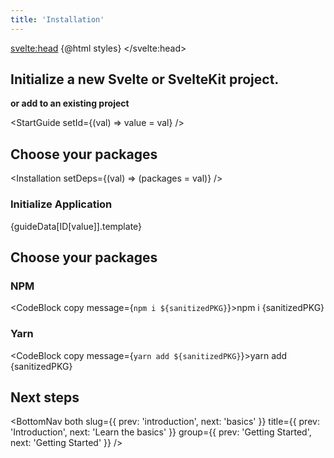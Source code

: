 ```yaml
---
title: 'Installation'
---
```


<script>
	import { CodeBlock, MinorHeading, NextSteps, Installation, StartGuide, BottomNav } from 'components'
	import { STARTGUIDE_DATA as guideData, ID } from '../components/mainpages/GettingStarted/Guides/data'

    const styles = `<style id='svelteui-inject-body' type='text/css'>.article>*:nth-child(3){margin-top:1rem!important;}<\/style>`;
    
	let packages = ["@svelteuidev/core", "@svelteuidev/composables"];
    let value = 'kit'
	$: sanitizedPKG = packages || ["@svelteuidev/core", "@svelteuidev/composables"].join(' ')
</script>

<svelte:head>
{@html styles}
</svelte:head>

<MinorHeading />

## Initialize a new Svelte or SvelteKit project.
**or add to an existing project**

<StartGuide setId={(val) => value = val} />

## Choose your packages

<Installation setDeps={(val) => (packages = val)} />

### Initialize Application

<CodeBlock copy message={guideData[ID[value]].template}>
	{guideData[ID[value]].template}
</CodeBlock>

## Choose your packages

### NPM

<CodeBlock copy message={`npm i ${sanitizedPKG}`}>npm i {sanitizedPKG}</CodeBlock>

### Yarn

<CodeBlock copy message={`yarn add ${sanitizedPKG}`}>yarn add {sanitizedPKG}</CodeBlock>

## Next steps

<NextSteps />

<BottomNav 
	both 
	slug={{ prev: 'introduction', next: 'basics' }} 
	title={{ prev: 'Introduction', next: 'Learn the basics' }} 
	group={{ prev: 'Getting Started', next: 'Getting Started' }} 
/>

